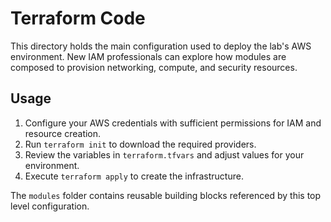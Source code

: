 # Terraform Code

This directory holds the main configuration used to deploy the lab's AWS environment. New IAM professionals can explore how modules are composed to provision networking, compute, and security resources.

## Usage
1. Configure your AWS credentials with sufficient permissions for IAM and resource creation.
2. Run `terraform init` to download the required providers.
3. Review the variables in `terraform.tfvars` and adjust values for your environment.
4. Execute `terraform apply` to create the infrastructure.

The `modules` folder contains reusable building blocks referenced by this top level configuration.
